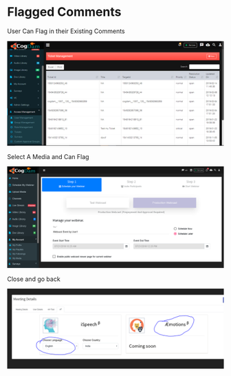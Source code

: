 # Flagged Comments

User Can Flag in their Existing Comments

![](../.gitbook/assets/image%20%2862%29.png)

Select A Media and Can Flag

![](../.gitbook/assets/image%20%28262%29.png)

Close and go back

![](../.gitbook/assets/image%20%28256%29.png)



